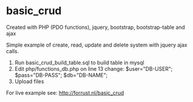 # basic_crud
Created with PHP (PDO functions), jquery, bootstrap, bootstrap-table and ajax

  Simple example of create, read, update and delete system with jquery ajax calls.

  1. Run basic_crud_build_table.sql to build table in mysql
  2. Edit php/functions_db.php on line 13 change:
     $user="DB-USER";
     $pass="DB-PASS";
     $db="DB-NAME";
  3. Upload files
  
For live example see: http://forrust.nl/basic_crud
